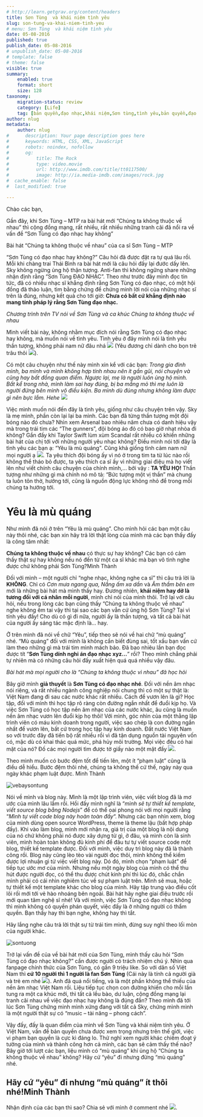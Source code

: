 ```yaml
---
# http://learn.getgrav.org/content/headers
title: Sơn Tùng  và khái niệm tình yêu
slug: son-tung-va-khai-niem-tinh-yeu
# menu: Sơn Tùng  và khái niệm tình yêu
date: 05-08-2016
published: true
publish_date: 05-08-2016
# unpublish_date: 05-08-2016
# template: false
# theme: false
visible: true
summary:
    enabled: true
    format: short
    size: 128
taxonomy:
    migration-status: review
    category: [Life]
    tag: [bản quyền,đạo nhạc,khái niệm,Sơn tùng,tình yêu,bản quyền,đạo nhạc,khái niệm,Sơn tùng,tình yêu]
author: nlug
metadata:
    author: nlug
#      description: Your page description goes here
#      keywords: HTML, CSS, XML, JavaScript
#      robots: noindex, nofollow
#      og:
#          title: The Rock
#          type: video.movie
#          url: http://www.imdb.com/title/tt0117500/
#          image: http://ia.media-imdb.com/images/rock.jpg
#  cache_enable: false
#  last_modified: true

---
```


Chào các bạn,

Gần đây, khi Sơn Tùng – MTP ra bài hát mới “Chúng ta không thuộc về nhau” thì cộng đồng mạng, rất nhiều, rất nhiều những tranh cãi đã nổi ra về vấn đề “Sơn Tùng có đạo nhạc hay không”



Bài hát “Chúng ta không thuộc về nhau” của ca sĩ Sơn Tùng – MTP

“Sơn Tùng có đạo nhạc hay không?” Câu hỏi đã được đặt ra tự quá lâu rồi. Mỗi khi chàng trai Thái Bình ra bài hát mới là câu hỏi đấy lại đước dấy lên. Sky không ngừng ủng hộ thận tượng. Anti-fan thì không ngững share những nhận định rằng “Sơn Tùng ĐẠO NHẠC”. Theo như trước đây mình đọc tin tức, đã có nhiều nhạc sĩ khẳng định rằng Sơn Tùng có đạo nhạc, có một hội đồng đã thảo luận, tìm bằng chứng để chứng minh lời nói của những nhạc sĩ trên là đúng, nhưng kết quả cho tới giờ: **Chưa có bất cứ khẳng định nào mang tính pháp lý rằng Sơn Tùng đạo nhạc.**



*Chương trình trên TV nói về Sơn Tùng và ca khúc Chúng ta không thuộc về nhau*

Mình viết bài này, không nhằm mục đích nói rằng Sơn Tùng có đạo nhạc hay không, mà muốn nói về tình yêu. Tình yêu ở đây mình nói là tình yêu thần tượng, không phải nam nữ đâu nhá ![](http://cuthanh.com/wp-content/uploads/lm-easy-emoticons/emoticons-custom/65f51c6b41112ac007ace7cf9f66e15e.png) (Yêu đương chỉ dành cho bọn trẻ trâu thôi ![](http://cuthanh.com/wp-content/uploads/lm-easy-emoticons/emoticons-custom/47c5e4b08a47d4ad47589f9f615cea5d.png)).

Có một câu chuyện như thế này mình xin kể với các bạn: *Trong gia đình mình, ba mình và mình không hợp tính nhau nên ít gần gũi, nói chuyện và cũng hay bất đồng quan điểm. Ngược lại, mẹ là người luôn ủng hộ mình. Bất kể trong nhà, mình làm sai hay đúng, bị ba mắng mỏ thì mẹ luôn là người đứng bên mình vô điều kiện. Ba mình dù đúng nhưng không làm được gì nên bực lắm. Hehe ![](http://cuthanh.com/wp-content/uploads/lm-easy-emoticons/emoticons-custom/4496791ae48b92a081a170ec56c63f89.png)*

Việc mình muốn nói đến đây là tình yêu, giống như câu chuyện trên vậy. Sky là mẹ mình, phần còn lại lại ba mình. Các bạn đã từng thần tượng một đội bóng nào đó chưa? Nhìn xem Arsenal bao nhiêu năm chưa có danh hiệu vậy mà trong trái tim các “The gunners”, đội bóng áo đỏ có bao giờ nhạt nhòa đi không? Gần đấy khi Taylor Swift lùm xùm Scandal rất nhiều có khiến những bài hát của chị tới với những người yêu nhạc không? Điều mình nói tới đây là tình yêu các bạn ạ: “Yêu là mù quáng”. Cũng khả giống tình cảm nam nữ mọi người ạ ![](http://cuthanh.com/wp-content/uploads/lm-easy-emoticons/emoticons-custom/0dd17a12d85d368fd9f09090b1a961a7.png). Ta yêu thích đội bóng ấy vì nó ở trong tim ta từ lúc nào rồi không thể tháo bỏ được, ta yêu thích ca sĩ ấy vì những giai điệu mà họ viết lên như viết chính câu chuyện của chính mình,… bởi vậy : **TA YÊU HỌ!** Thần tượng như những gì mà chính nó mô tả: “Bức tượng một vị thần” mà chung ta luôn tôn thờ, hướng tới, cũng là nguồn động lực không nhỏ để trong mỗi chúng ta hướng tới.

# Yêu là mù quáng





Như mình đã nói ở trên “Yêu là mù quáng”. Cho mình hỏi các bạn một câu này thôi nhé, các bạn xin hãy trả lời thật lòng của mình mà các bạn thấy đấy là công tâm nhất:

**Chúng ta không thuộc về nhau** có thực sự hay không? Các bạn có cảm thấy thật sự hay không nếu nó đến từ một ca sĩ khác mà bạn vô tình nghe được chứ không phải Sơn Tùng?Minh Thành



Đối với mình – một người chỉ “nghe nhạc, không nghe ca sĩ” thì câu trả lời là **KHÔNG**. Chỉ có *Cơn mưa ngang qua, Nắng ấm xa dần* và *Âm thầm bên em* mới là những bài hát mà mình thấy hay. Đương nhiên, **khái niệm hay dở là tương đối với cá nhân mỗi người**, mình chỉ nói của mình thôi. Trở lại với câu hỏi, nếu trong lòng các bạn cũng thấy “Chúng ta không thuộc về nhau” nghe không êm tai vậy thì tại sao các bạn vẫn cứ ủng hộ Sơn Tùng? Tại vì tính yêu đấy! Cho dù có gì đi nữa, người ấy là thần tượng, và tất cả bài hát của người ấy sáng tác mặc định là… hay.

Ở trên mình đã nói về chữ “Yêu”, tiếp theo sẽ nói về hai chữ “mù quáng” nhé. “Mù quáng” đối với mình là không cần biết đùng sai, tốt xấu bạn vấn cứ làm theo những gì mà trái tim mình mách bảo. Đã bao nhiêu lần bạn đọc được tít “**Sơn Tùng dính nghi án đạo nhạc xyz…**” rồi? Theo mình chẳng phải tự nhiên mà có những câu hỏi đấy xuất hiện quá quá nhiều vậy đâu.



*Bài hát mà mọi người cho là “Chúng ta không thuộc vì nhau” đã học hỏi*

Bây giờ mình **giả thuyết** là **Sơn Tùng có đạo nhạc nhé**. Đối với nền âm nhạc nói riêng, và rất nhiều ngành công nghiệp nói chung thì có một sự thật là: Việt Nam đang đi sau các nước khác rất nhiều. Cách để vươn lên là gì? Học tập, đối với mình thì học tập rõ ràng còn đường ngắn nhất để đuổi kịp họ. Và việc Sơn Tùng có học tập nền âm nhạc của các nước khác, âu cũng là muốn nền âm nhạc vươn lên đuổi kịp họ thôi! Với mình, góc nhìn của một thằng lập trình viên có máu kinh doanh trong người, việc sao chép là con đường ngắn nhất để vươn lên, bất cứ trong học tập hay kinh doanh. Đất nước Việt Nam so với trước đây đã tiến bộ rất nhiều rồi vì đã tận dụng nguồn tài nguyên vốn có, mặc dù có khai thác quá mức, phá hủy môi trường. Mọi việc đều có hai mặt của nó? Đố các mọi người tìm được tờ giấy nào một mặt đấy ![](http://cuthanh.com/wp-content/uploads/lm-easy-emoticons/emoticons-custom/1a5e76df614241c5f0257f9bb3d73b19.png).

Theo mình muốn có bước đệm tốt để tiến lên, một ít “phạm luật” cũng là điều dễ hiểu. Bước đệm thôi nhé, chúng ta không thế cứ thế, ngày này qua ngày khác phạm luật được. Minh Thành



![vebaysontung](http://cuthanh.com/wp-content/uploads/2016/08/vebaysontung.jpg)

Nói về mình và blog này. Mình là một lập trình viên, việc viết blog đã là mơ ước của mình lâu lắm rồi. Hồi đấy mình nghĩ là “*mình sẽ tự thiết kế template, viết source blog bằng Nodejs*” để có thể oai phong nói với mọi người rằng “*Mình tự viết code blog này hoàn toàn đấy*“. Nhưng các bạn nhìn xem, blog của mình dùng open source WordPress, theme là theme lậu (bất hợp pháp đấy). Khi vào làm blog, mình mới nhận ra, giá trị của một blog là nội dung của nó chứ không phải nó được xây dựng từ gì, ở đâu, và mình còn là sinh viên, mình hoàn toàn không đủ kinh phí để đâu tư tự viết source code một blog, thiết kế template được. Đối với mình, việc duy trì blog này đã là thành công rồi. Blog này cũng lèo tèo vài người đọc thôi, mình không thể kiếm được lợi nhuận gì từ việc viết blog này. Dó đó, mình chọn “phạm luật” để tiếp tục ước mơ của mình. Nhưng nếu một ngày blog của mình có thể thu hút được người đọc, có thể thu được chút kinh phí thì lúc đó, chắc chắn mình phải có cái nhìn nghiêm túc về sự phạm luật trên. Mình sẽ mua, hoặc tự thiết kế một template khác cho blog của mình. Hãy tập trung vào điều cốt lõi rối mới tới vẻ hào nhoáng bên ngoài. Bài hát hãy nghe giai điệu trước rồi mới quan tâm nghệ sĩ nhé! Và với mình, việc Sơn Tùng có đạo nhạc không thì mình không có quyền phán quyết, việc đấy là ở những người có thẩm quyền. Bạn thấy hay thì bạn nghe, không hay thì tắt.

Hãy lắng nghe câu trả lời thật sự từ trái tim mình, đừng suy nghĩ theo lối mòn của người khác.



![sontuong](http://cuthanh.com/wp-content/uploads/2016/08/sontuong.jpg)

Trở lại vấn đề của về bài hát mời của Sơn Tùng, mình thấy câu hỏi “Sơn Tùng có đạo nhạc không?” cần được người có trách nhiệm chú ý. Nhìn qua fanpage chính thức của Sơn Tùng, có gần 9 triệu like. So với dân số Việt Nam thì **cứ 10 người thì 1 người là fan Sơn Tùng** (Cái này là tính cả người già và trẻ em nhé ![](http://cuthanh.com/wp-content/uploads/lm-easy-emoticons/emoticons-custom/d3499e4f2e48782da8f765fb4ad538c2.png)). Anh đã quá nổi tiếng, và là một phần không thể thiếu của nền âm nhạc Việt Nam rồi. Liệu tiếp tục chọn con đường khiến cho mỗi lần tung ra một ca khúc mới, thì tất cả lều bào, dư luận, cộng đồng mạng lại tranh cãi nhau về việc đạo nhạc hay không là đúng đắn? Theo mình đã tới lúc Sơn Tùng chứng minh mình xứng đang với tất cả Sky, chứng mình mình là một người thật sự có “music – tài năng – phong cách”.

Vậy đấy, đấy là quan điểm của mình về Sơn Tùng và khái niệm tính yêu. Ở Việt Nam, vấn đề bản quyền chưa được xem trọng nhưng trên thế giới, việc vi phạm bạn quyền là cực kì đáng lo. Thử nghĩ xem người khác chiếm đoạt ý tưởng của mình và thành công hơn cả mình, các bạn sẽ cảm thấy thế nào? Bây giờ tới lượt các bạn, liệu mình có “mù quáng” khi ủng hộ “Chúng ta không thuộc về nhau” không? Hãy cứ “yêu” đi nhưng đừng “mù quáng” nhé.

## Hãy cứ “yêu” đi nhưng “mù quáng” ít thôi nhé!Minh Thành





Nhận định của các bạn thì sao? Chia sẻ với mình ở comment nhé ![](http://cuthanh.com/wp-content/uploads/lm-easy-emoticons/emoticons-custom/4e8a1167e4ebd4920705549439e77db2.png).